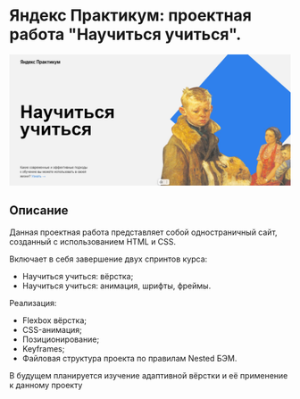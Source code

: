 # Яндекс Практикум: проектная работа "Научиться учиться".

<img src="/images/how_to_learn.jpg">

## Описание

Данная проектная работа представляет собой одностраничный сайт, созданный с использованием HTML и CSS.

Включает в себя завершение двух спринтов курса:
* Научиться учиться: вёрстка;
* Научиться учиться: анимация, шрифты, фреймы.

Реализация:
* Flexbox вёрстка;
* CSS-анимация;
* Позиционирование;
* Keyframes;
* Файловая структура проекта по правилам Nested БЭМ.

В будущем планируется изучение адаптивной вёрстки и её применение к данному проекту